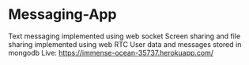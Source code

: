 # Messaging-App
Text messaging implemented using web socket
Screen sharing and file sharing implemented using web RTC
User data and messages stored in mongodb
Live: https://immense-ocean-35737.herokuapp.com/
